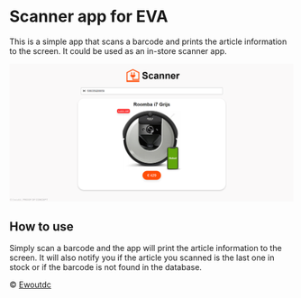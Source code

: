 # Scanner app for EVA

This is a simple app that scans a barcode and prints the article information to the screen. It could be used as an in-store scanner app.

<img src="assets\screenshot.png" />

## How to use
Simply scan a barcode and the app will print the article information to the screen. It will also notify you if the article you scanned is the last one in stock or if the barcode is not found in the database.


&copy; [Ewoutdc](https://www.ewoutdecoster.be)